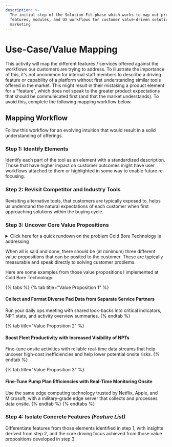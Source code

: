```yaml
---
description: >-
  The initial step of the Solution Fit phase which works to map out product
  features, modules, and UX workflows for customer value-driven solution
  marketing
---
```


# Use-Case/Value Mapping

This activity will map the different features / services offered against the workflows our customers are trying to address. To illustrate the importance of this, it's not uncommon for internal staff members to describe a driving feature or capability of a platform without first understanding similar tools offered in the market. This might result in their mistaking a product element for a "feature", which does not speak to the greater product expectations that should be communicated first (and that the market understands). To avoid this, complete the following mapping workflow below.

## Mapping Workflow

Follow this workflow for an evolving intuition that would result in a solid understanding of offerings.

### Step 1: Identify Elements

Identify each part of the tool as an element with a standardized description. Those that have higher impact on customer outcomes might have user workflows attached to them or highlighted in some way to enable future re-focusing.&#x20;

### Step 2: Revisit Competitor and Industry Tools

Revisiting alternative tools, that customers are typically exposed to, helps us understand the natural expectations of each customer when first approaching solutions within the buying cycle.&#x20;

### Step 3: Uncover Core Value Propositions&#x20;

<details>

<summary>Click here for a quick rundown on the problem Cold Bore Technology is addressing</summary>

Cold Bore Technology is a data management solution for Oil & Gas companies looking to collect data from all contractors involved in an operation that stimulates well activity for maximized hydrocarbon output (the stuff needed to create pretty much everything around you - not just what's in your fuel take). During this operation, all the activities performed onsite are done entirely by outsourced service companies. These companies use completely different tools & methods for tracking and submitting their data, which really complicates things for the operator when building actionable intelligence systems.

</details>

When all is said and done, there should be (at minimum) three different value propositions that can be posited to the customer. These are typically measurable and speak directly to solving customer problems.

Here are some examples from those value propositions I implemented at Cold Bore Technology:

{% tabs %}
{% tab title="Value Proposition 1" %}
#### Collect and Format Diverse Pad Data from Separate Service Partners

Run your daily ops meeting with shared look-backs into critical indicators, NPT stats, and activity overview summaries.
{% endtab %}

{% tab title="Value Proposition 2" %}
#### Boost Fleet Productivity with Increased Visibility of NPTs

Fine-tune onsite activities with reliable real-time data streams that help uncover high-cost inefficiencies and help lower potential onsite risks.
{% endtab %}

{% tab title="Value Proposition 3" %}
#### Fine-Tune Pump Plan Efficiencies with Real-Time Monitoring Onsite

Use the same edge computing technology trusted by Netflix, Apple, and Microsoft, with a military-grade edge server that collects and processes data onsite.
{% endtab %}
{% endtabs %}

### Step 4: Isolate Concrete Features _(Feature List)_

Differentiate features from those elements identified in step 1, with insights derived from step 2, and the core driving focus achieved from those value propositions developed in step 3.
